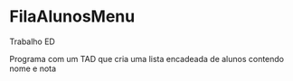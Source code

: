 # FilaAlunosMenu
Trabalho ED

Programa com um TAD que cria uma lista encadeada de alunos contendo nome e nota
